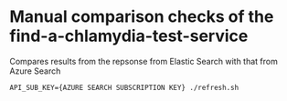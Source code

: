 # Manual comparison checks of the find-a-chlamydia-test-service

Compares results from the repsonse from Elastic Search with that from Azure Search

`API_SUB_KEY={AZURE SEARCH SUBSCRIPTION KEY} ./refresh.sh`
